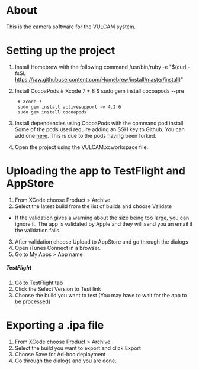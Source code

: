 # About
This is the camera software for the VULCAM system.

# Setting up the project

1. Install Homebrew with the following command
        /usr/bin/ruby -e "$(curl -fsSL https://raw.githubusercontent.com/Homebrew/install/master/install)"
2. Install CocoaPods
        # Xcode 7 + 8
        $ sudo gem install cocoapods --pre

        # Xcode 7
        sudo gem install activesupport -v 4.2.6
        sudo gem install cocoapods
3. Install dependencies using CocoaPods with the command
        pod install
Some of the pods used require adding an SSH key to Github. You can add one [here](https://github.com/settings/keys). This is due to the pods having been forked.

4. Open the project using the VULCAM.xcworkspace file.

# Uploading the app to TestFlight and AppStore

1. From XCode choose Product > Archive
2. Select the latest build from the list of builds and choose Validate
- If the validation gives a warning about the size being too large, you can ignore it.
The app is validated by Apple and they will send you an email if the validation fails.
3. After validation choose Upload to AppStore and go through the dialogs
4. Open iTunes Connect in a browser.
5. Go to My Apps > App name

##### TestFlight
1. Go to TestFlight tab
2. Click the Select Version to Test link
3. Choose the build you want to test (You may have to wait for the app to be processed)


# Exporting a .ipa file

1. From XCode choose Product > Archive
2. Select the build you want to export and click Export
3. Choose Save for Ad-hoc deployment
4. Go through the dialogs and you are done.
